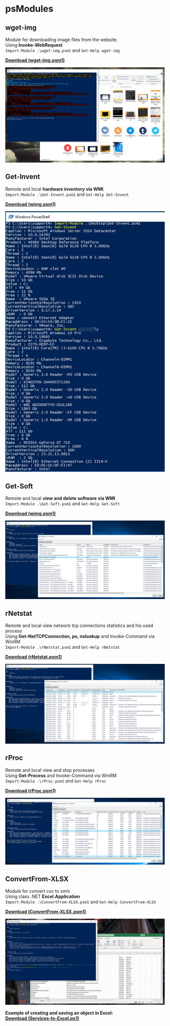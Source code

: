 # psModules

## wget-img
Module for downloading image files from the website. \
Using **Invoke-WebRequest** \
`Import-Module .\wget-img.psm1` and `Get-Help wget-img`

**[Download (wget-img.psm1)](https://github.com/Lifailon/psModules/blob/rsa/wget-img/wget-img.psm1)**

![Image alt](https://github.com/Lifailon/psModules/blob/rsa/wget-img/Example.jpg)

## Get-Invent
Remote and local **hardware inventory via WMI**. \
`Import-Module .\Get-Invent.psm1` and `Get-Help Get-Invent`

**[Download (wimg.psm1)](https://github.com/Lifailon/psModules/blob/rsa/Get-Invent/Get-Invent.psm1)**

![Image alt](https://github.com/Lifailon/psModules/blob/rsa/Get-Invent/Example.jpg)

## Get-Soft
Remote and local **view and delete software via WMI** \
`Import-Module .\Get-Soft.psm1` and `Get-Help Get-Soft`

**[Download (wimg.psm1)](https://github.com/Lifailon/psModules/blob/rsa/Get-Soft/Get-Soft.psm1)**

![Image alt](https://github.com/Lifailon/psModules/blob/rsa/Get-Soft/Example.jpg)

## rNetstat
Remote and local view network tcp connections statistics and his used process \
Using **Get-NetTCPConnection, ps, nslookup** and Invoke-Command via WinRM \
`Import-Module .\rNetstat.psm1` and `Get-Help rNetstat`

**[Download (rNetstat.psm1)](https://github.com/Lifailon/psModules/blob/rsa/rNetstat/rNetstat.psm1)**

![Image alt](https://github.com/Lifailon/psModules/blob/rsa/rNetstat/Example.jpg)

## rProc
Remote and local view and stop processes \
Using **Get-Process** and Invoke-Command via WinRM \
`Import-Module .\rProc.psm1` and `Get-Help rProc`

**[Download (rProc.psm1)](https://github.com/Lifailon/psModules/blob/rsa/rProc/rProc.psm1)**

![Image alt](https://github.com/Lifailon/psModules/blob/rsa/rProc/Example.jpg)

## ConvertFrom-XLSX
Module for convert csv to xmlx \
Using class .NET **Excel.Application** \
`Import-Module .\ConvertFrom-XLSX.psm1` and `Get-Help ConvertFrom-XLSX`

**[Download (ConvertFrom-XLSX.psm1)](https://github.com/Lifailon/psModules/blob/rsa/ConvertFrom-XLSX/ConvertFrom-XLSX.psm1)**

![Image alt](https://github.com/Lifailon/psModules/blob/rsa/ConvertFrom-XLSX/Screen/ConvertFrom-XLSX.jpg)

**Example of creating and saving an object in Excel:** \
**[Download (Services-to-Excel.ps1)](https://github.com/Lifailon/psModules/blob/rsa/ConvertFrom-XLSX/Services-to-Excel.ps1)**
